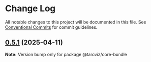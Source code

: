 # Change Log

All notable changes to this project will be documented in this file.
See [Conventional Commits](https://conventionalcommits.org) for commit guidelines.

## [0.5.1](https://github.com/Agions/TaroViz/compare/v0.4.0...v0.5.1) (2025-04-11)

**Note:** Version bump only for package @taroviz/core-bundle
